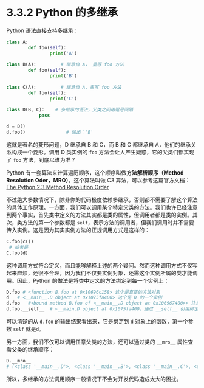 # 3.3.2 Python 的多继承

Python 语法直接支持多继承：

```python
class A:
		def foo(self):
				print('A')
		
class B(A):         # 继承自 A， 重写 foo 方法
		def foo(self):
				print('B')
		
class C(A):         # 继承自 A，重写 foo 方法
		def foo(self):
				print('C')
		
class D(B, C):    # 多继承的语法，父类之间用逗号间隔
			pass

d = D()
d.foo()               # 输出：'B' 
```

这就是著名的菱形问题，D 继承自 B 和 C，而 B 和 C 都继承自 A，他们的继承关系构成一个菱形。调用 D 类实例的 `foo` 方法会让人产生疑惑，它的父类们都实现了 `foo` 方法，到底以谁为准？

Python 有一套算法来计算遍历顺序，这个顺序叫做**方法解析顺序（Method Resolution Oder，MRO）**。这个算法叫做 C3 算法，可以参考这篇官方文档：[The Python 2.3 Method Resolution Order](https://www.python.org/download/releases/2.3/mro/)

不过绝大多数情况下，除非你的代码极度依赖多继承，否则都不需要了解这个算法的具体工作原理。一方面，我们可以调用某个特定父类的方法。我们也许已经注意到两个事实，首先类中定义的方法其实都是类的属性，但调用者都是类的实例。其次，类方法的第一个参数都是 `self`，表示方法的调用者，但我们调用时并不需要传入实例。这是因为其实实例方法的正规调用方式是这样的：

```python
C.foo(c())
 # 或者是
C.foo(d)
```

这种调用方式符合定义，而且能够解释上述的两个疑问。然而这种调用方式不仅写起来麻烦，还很不合理，因为我们不仅要实例对象，还需这个实例所属的类才能调用。因此，Python 的做法是将类中定义的方法绑定到每一个实例上：


```python
D.foo # <function B.foo at 0x10696c158> 这个是真正的方法对象
d   # <__main__.D object at 0x1075fa400> 这个是 D 的一个实例
d.foo   #<bound method B.foo of <__main__.D object at 0x106967400>> 注意看地址和 d 是一致的
d.foo.__self__  # <__main.D object at 0x1075fa400，通过 __self__ 引用绑定的实例
```
可以清楚的从 `d.foo` 的输出结果看出来，它是绑定到 `d` 对象上的函数，第一个参数 `self` 就是`d`。

另一方面，我们不仅可以调用任意父类的方法，还可以通过类的 `__mro__` 属性查看父类的继承顺序：


```python
D.__mro__
# (<class '__main__.D'>, <class '__main__.B'>, <class '__main__.C'>, <class '__main__.A'>, <class 'object'>)
```

所以，多继承的方法调用顺序一般情况下不会对开发代码造成太大的困扰。
